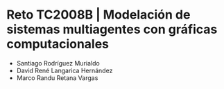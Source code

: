 # Reto TC2008B |  Modelación de sistemas multiagentes con gráficas computacionales

- Santiago Rodríguez Murialdo
- David René Langarica Hernández
- Marco Randu Retana Vargas
